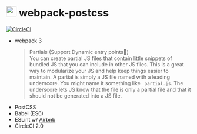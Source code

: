 # <img src="https://github-sect.s3-ap-northeast-1.amazonaws.com/logo.svg" width="28" height="auto"> webpack-postcss
[![CircleCI](https://circleci.com/gh/sectsect/webpack-postcss.svg?style=svg)](https://circleci.com/gh/sectsect/webpack-postcss)

- webpack 3
  > Partials (Support Dynamic entry points:icecream:)   
  You can create partial JS files that contain little snippets of bundled JS that you can include in other JS files. This is a great way to modularize your JS and help keep things easier to maintain. A partial is simply a JS file named with a leading underscore. You might name it something like `_partial.js`. The underscore lets JS know that the file is only a partial file and that it should not be generated into a JS file.
- PostCSS
- Babel (ES6)
- ESLint w/ [Airbnb](https://github.com/airbnb/javascript/tree/master/packages/eslint-config-airbnb)
- CircleCI 2.0
